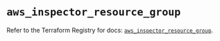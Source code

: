 # `aws_inspector_resource_group`

Refer to the Terraform Registry for docs: [`aws_inspector_resource_group`](https://registry.terraform.io/providers/hashicorp/aws/6.10.0/docs/resources/inspector_resource_group).
